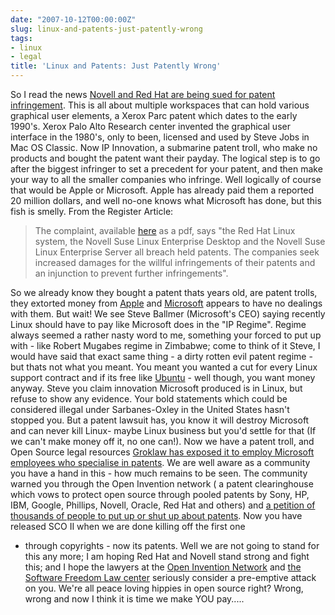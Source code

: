 ```yaml
---
date: "2007-10-12T00:00:00Z"
slug: linux-and-patents-just-patently-wrong
tags:
- linux
- legal
title: 'Linux and Patents: Just Patently Wrong'
---
```


So I read the news [Novell and Red Hat are being sued for
patent
infringement](http://www.theregister.co.uk/2007/10/12/novell_red_hat_linux_patent_sued/).
This is all about multiple workspaces that can hold various graphical
user elements, a Xerox Parc patent which dates to the early 1990's.
Xerox Palo Alto Research center invented the graphical user interface in
the 1980's, only to been, licensed and used by Steve Jobs in Mac OS
Classic. Now IP Innovation, a submarine patent troll, who make no
products and bought the patent want their payday. The logical step is to
go after the biggest infringer to set a precedent for your patent, and
then make your way to all the smaller companies who infringe. Well
logically of course that would be Apple or Microsoft. Apple has already
paid them a reported 20 million dollars, and well no-one knows what
Microsoft has done, but this fish is smelly. From the Register
Article:  
> The complaint, available
> [here](http://www.groklaw.net/pdf/IPvRH-1.pdf) as a pdf, says "the Red
> Hat Linux system, the Novell Suse Linux Enterprise Desktop and the
> Novell Suse Linux Enterprise Server all breach held patents. The
> companies seek increased damages for the willful infringements of
> their patents and an injunction to prevent further infringements".

  
So we already know they bought a patent thats years old, are patent
trolls, they extorted money from [Apple](http://www.apple.com/) and
[Microsoft](http://www.microsoft.com/) appears to have no dealings with
them. But wait! We see Steve Ballmer (Microsoft's CEO) saying recently
Linux should have to pay like Microsoft does in the "IP Regime". Regime
always seemed a rather nasty word to me, something your forced to put up
with - like Robert Mugabes regime in Zimbabwe; come to think of it
Steve, I would have said that exact same thing - a dirty rotten evil
patent regime - but thats not what you meant. You meant you wanted a cut
for every Linux support contract and if its free like
[Ubuntu](http://www.ubuntu.com/) - well though, you want money anyway.
Steve you claim innovation Microsoft produced is in Linux, but refuse to
show any evidence. Your bold statements which could be considered
illegal under Sarbanes-Oxley in the United States hasn't stopped you.
But a patent lawsuit has, you know it will destroy Microsoft and can
never kill Linux- maybe Linux business but you'd settle for that (If we
can't make money off it, no one can!). Now we have a patent troll, and
Open Source legal resources [Groklaw has exposed it to employ Microsoft
employees who specialise in
patents](http://www.groklaw.net/article.php?story=20071011205044141). We
are well aware as a community you have a hand in this - how much remains
to be seen. The community warned you through the Open Invention network
( a patent clearinghouse which vows to protect open source through
pooled patents by Sony, HP, IBM, Google, Phillips, Novell, Oracle, Red
Hat and others) and [a petition of thousands of people to put up or shut
up about
patents](http://digitaltippingpoint.com/wiki/index.php?title=Sue_me_first,_microsoft).
Now you have released SCO II when we are done killing off the first one
- through copyrights - now its patents. Well we are not going to stand
for this any more; I am hoping Red Hat and Novell stand strong and fight
this; and I hope the lawyers at the [Open Invention
Network](http://www.openinventionnetwork.com/) and [the Software Freedom
Law center](http://www.softwarefreedom.org/) seriously consider a
pre-emptive attack on you. We're all peace loving hippies in open source
right? Wrong, wrong and now I think it is time we make YOU pay.....